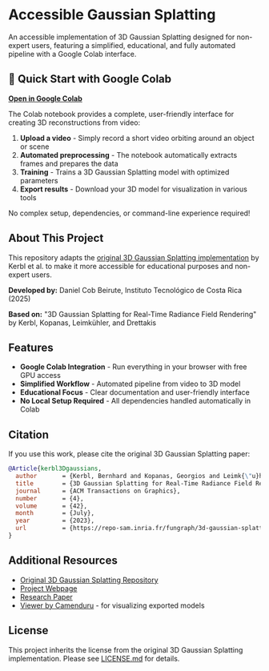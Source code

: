 # Accessible Gaussian Splatting

An accessible implementation of 3D Gaussian Splatting designed for non-expert users, featuring a simplified, educational, and fully automated pipeline with a Google Colab interface.

## 🚀 Quick Start with Google Colab

**[Open in Google Colab](https://colab.research.google.com/github/DanielCob/accesible-gaussian-splatting/blob/main/accesible_gaussian_splatting.ipynb)**

The Colab notebook provides a complete, user-friendly interface for creating 3D reconstructions from video:

1. **Upload a video** - Simply record a short video orbiting around an object or scene
2. **Automated preprocessing** - The notebook automatically extracts frames and prepares the data
3. **Training** - Trains a 3D Gaussian Splatting model with optimized parameters
4. **Export results** - Download your 3D model for visualization in various tools

No complex setup, dependencies, or command-line experience required!

## About This Project

This repository adapts the [original 3D Gaussian Splatting implementation](https://github.com/graphdeco-inria/gaussian-splatting) by Kerbl et al. to make it more accessible for educational purposes and non-expert users.

**Developed by:** Daniel Cob Beirute, Instituto Tecnológico de Costa Rica (2025)

**Based on:** "3D Gaussian Splatting for Real-Time Radiance Field Rendering" by Kerbl, Kopanas, Leimkühler, and Drettakis

## Features

- **Google Colab Integration** - Run everything in your browser with free GPU access
- **Simplified Workflow** - Automated pipeline from video to 3D model
- **Educational Focus** - Clear documentation and user-friendly interface
- **No Local Setup Required** - All dependencies handled automatically in Colab

## Citation

If you use this work, please cite the original 3D Gaussian Splatting paper:

```bibtex
@Article{kerbl3Dgaussians,
  author       = {Kerbl, Bernhard and Kopanas, Georgios and Leimk{\"u}hler, Thomas and Drettakis, George},
  title        = {3D Gaussian Splatting for Real-Time Radiance Field Rendering},
  journal      = {ACM Transactions on Graphics},
  number       = {4},
  volume       = {42},
  month        = {July},
  year         = {2023},
  url          = {https://repo-sam.inria.fr/fungraph/3d-gaussian-splatting/}
}
```

## Additional Resources

- [Original 3D Gaussian Splatting Repository](https://github.com/graphdeco-inria/gaussian-splatting)
- [Project Webpage](https://repo-sam.inria.fr/fungraph/3d-gaussian-splatting/)
- [Research Paper](https://repo-sam.inria.fr/fungraph/3d-gaussian-splatting/3d_gaussian_splatting_high.pdf)
- [Viewer by Camenduru](https://colab.research.google.com/github/camenduru/gaussian-splatting-colab/blob/main/gaussian_splatting_viewer_colab.ipynb) - for visualizing exported models

## License

This project inherits the license from the original 3D Gaussian Splatting implementation. Please see [LICENSE.md](LICENSE.md) for details.
